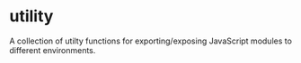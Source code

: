 utility
=======

A collection of utilty functions for exporting/exposing JavaScript modules to different environments.
